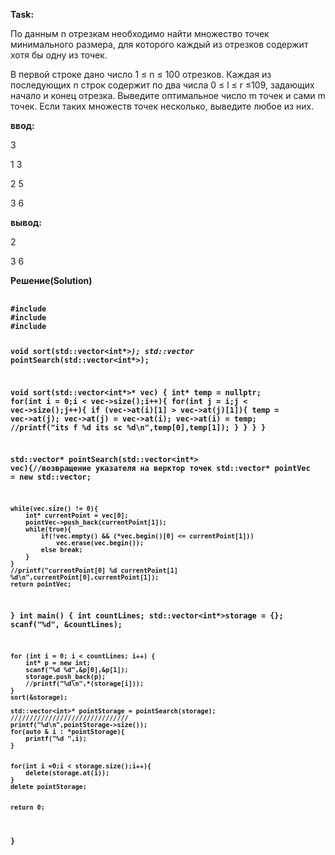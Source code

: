 <p><b>Task:</p></b>
По данным n отрезкам необходимо найти множество точек минимального размера, для которого каждый из отрезков содержит хотя бы одну из точек.

В первой строке дано число 1 ≤ n ≤ 100 отрезков. Каждая из последующих n строк содержит по два числа 0 ≤ l ≤ r ≤109, задающих начало и конец отрезка. Выведите оптимальное число m точек и сами m точек. Если таких множеств точек несколько, выведите любое из них.

<div><p><b>ввод:</b></p>
<p>3<p>
<p>1 3</p>
<p>2 5</p>
<p>3 6</p>
</div>
<div>

<p><b>вывод:</b></p>
<p>2</p>
<p>3 6</p>
</div>

<p><b>Решение(Solution)<p><b>
<pre>
  <code>
#include <stdio.h>
#include <stdlib.h>  
#include <vector>

void sort(std::vector<int*>*);
std::vector<int>* pointSearch(std::vector<int*>);

void sort(std::vector<int*>* vec) {
    int* temp = nullptr;
    for(int i = 0;i < vec->size();i++){
        for(int j = i;j < vec->size();j++){
            if (vec->at(i)[1] > vec->at(j)[1]){
                temp = vec->at(j);
                vec->at(j) = vec->at(i);
                vec->at(i) = temp;
                //printf("its f %d its sc %d\n",temp[0],temp[1]);
            }
        }
    }
}

std::vector<int>* pointSearch(std::vector<int*> vec){//возвращение указателя на верктор точек
    std::vector<int>* pointVec = new std::vector<int>;

    while(vec.size() != 0){
        int* currentPoint = vec[0];
        pointVec->push_back(currentPoint[1]);
        while(true){
            if(!vec.empty() && (*vec.begin()[0] <= currentPoint[1]))
                vec.erase(vec.begin());
            else break;
        }
    }
    //printf("currentPoint[0] %d currentPoint[1] %d\n",currentPoint[0],currentPoint[1]);
    return pointVec;
}
int main()
{
    int countLines;
    std::vector<int*>storage = {};
    scanf("%d", &countLines);

    for (int i = 0; i < countLines; i++) {
        int* p = new int;
        scanf("%d %d",&p[0],&p[1]);
        storage.push_back(p);
        //printf("%d\n",*(storage[i]));
    }
    sort(&storage);

    std::vector<int>* pointStorage = pointSearch(storage);
    ///////////////////////////////
    printf("%d\n",pointStorage->size());
    for(auto & i : *pointStorage){
        printf("%d ",i);
    }


    for(int i =0;i < storage.size();i++){
        delete(storage.at(i));
    }
    delete pointStorage;


    return 0;
}
</code>
</pre>
